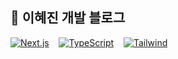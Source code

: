 ## 🚀 이혜진 개발 블로그

[![Next.js][Next.js]][Next-url] &nbsp;&nbsp;
[![TypeScript][TypeScript]][TypeScript-url] &nbsp;&nbsp;
[![Tailwind][Tailwind]][Tailwind-url]



<!-- IMAGES -->
[Next.js]: https://img.shields.io/badge/Next.js-0E1117?style=flat-square&logo=nextdotjs&logoColor=white
[Next-url]: https://nextjs.org/
[TypeScript]: https://img.shields.io/badge/Typescript-0E1117?style=flat-square&logo=typescript&logoColor=3178C6&font=3178C6
[TypeScript-url]: https://www.typescriptlang.org/
[Tailwind]: https://img.shields.io/badge/Tailwind%20CSS-0E1117?style=flat-square&logo=Tailwind-CSS&logoColor=06B6D4
[Tailwind-url]: https://tailwindcss.com/